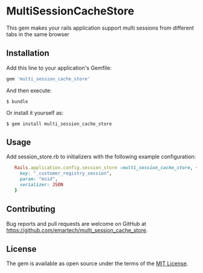 # MultiSessionCacheStore

This gem makes your rails application support multi sessions from different tabs in the same browser

## Installation

Add this line to your application's Gemfile:

```ruby
gem 'multi_session_cache_store'
```

And then execute:

    $ bundle

Or install it yourself as:

    $ gem install multi_session_cache_store

## Usage

Add session_store.rb to initializers with the following example configuration:

```ruby
   Rails.application.config.session_store :multi_session_cache_store, {
     key: "_customer_registry_session",
     param: "msid",
     serializer: JSON
   }
```

## Contributing

Bug reports and pull requests are welcome on GitHub at https://github.com/emartech/multi_session_cache_store.

## License

The gem is available as open source under the terms of the [MIT License](https://opensource.org/licenses/MIT).
